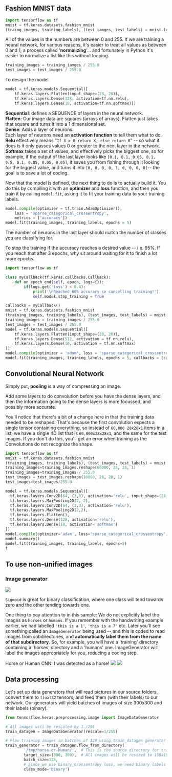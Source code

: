## Fashion MNIST data

```py
import tensorflow as tf
mnist = tf.keras.datasets.fashion_mnist
(traing_images, training_labels), (test_iamges, test_labels) = mnist.load_data()
```

All of the values in the numbers are between 0 and 255. If we are training a neural network, for various reasons, it's easier to treat all values as between 0 and 1, a process called '**normalizing**'... and fortunately in Python it's easier to normalize a list like this without looping.

```py
training_images = training_iamges / 255.0
test_images = test_images / 255.0
```

To design the model.
```py
model = tf.keras.models.Sequential([
    tf.keras.layers.Flatten(input_shape=(28, 28)),
    tf.keras.layers.Dense(128, activation=tf.nn.relu),
    tf.keras.layers.Dense(10, activation=tf.nn.softmax)])
```
**Sequential**: defines a SEQUENCE of layers in the neural network.
<br>
**Flatten**: Our image data are squares (arrays of arrays). Flatten just takes that square and turns it into a 1 dimensional set.
<br>
**Dense**: Adds a layer of neurons.
<br>
Each layer of neurons need an **activation function** to tell them what to do.
<br>
**Relu** effectively means "`If X > 0 return X, else return 0`" -- so what it does is it only passes values 0 or greater to the next layer in the network.
<br>
**Softmax** takes a set of values, and effectively picks the biggest one, so for example, if the output of the last layer looks like `[0.1, 0.1, 0.05, 0.1, 9.5, 0.1, 0.05, 0.05, 0.05]`, it saves you from fishing through it looking for the biggest value, and turns it into `[0, 0, 0, 0, 1, 0, 0, 0, 0]`-- the goal is to save a lot of coding.

Now that the model is defined, the next thing to do is to actually build it. You do this by compiling it with an **optimizer** and **loss** function, and then you train it by calling `model.fit`, asking it to fit your training data to your training labels.

```py
model.compile(optimizer = tf.train.AdamOptimizer(),
    loss = 'sparse_categorical_crossentropy',
    metrics = ['accuracy'])
model.fit(training_images, training_labels, epochs = 5)
```

The number of neurons in the last layer should match the number of classes you are classifying for.

To stop the training if the accuracy reaches a desired value -- i.e. 95%. If you reach that after 3 epochs, why sit around waiting for it to finish a lot more epochs.

```py
import tensorflow as tf

class myCallback(tf.keras.callbacks.Callback):
    def on_epoch_end(self, epoch, logs={}):
        if(logs.get('loss') < 0.4):
            print('\nReached 60% accurary so cancelling training!')
            self.model.stop_training = True

callbacks = myCallback()
mnist = tf.keras.datasets.fashion_mnist
(training_images, training_labels), (test_images, test_labels) = mnist.load_data()
training_images = training_images / 255.0
test_images = test_images / 255.0
model = tf.keras.models.Sequential([
    tf.keras.layers.Flatten(input_shape=(28, 28)),
    tf.keras.layers.Dense(512, activation = tf.nn.relu),
    tf.keras.layers.Dense(10, activation = tf.nn.softmax)
])
model.compile(optimizer = 'adam', loss = 'sparse_categorical_crossentropy')
model.fit(training_images, training_labels, epochs = 5, callbacks = [callbacks])
```

## Convolutional Neural Network
Simply put, **pooling** is a way of compressing an image.

Add some layers to do convolution before you have the dense layers, and then the information going to the dense layers is more focussed, and possibly more accurate.

You'll notice that there's a bit of a change here in that the training data needed to be reshaped. That's because the first convolution expects a single tensor containing everything, so instead of `60,000 28x28x1` items in a list, we have a single 4D list that is `60,000x28x28x1`, and the same for the test images. If you don't do this, you'll get an error when training as the Convolutions do not recognize the shape.

```py
import tensorflow as tf
mnist = tf.keras.datasets.fashion_mnist
(training_images, training_labels), (test_images, test_labels) = mnist.load_data()
training_images=training_images.reshape(60000, 28, 28, 1)
training_images=training_images / 255.0
test_images = test_images.reshape(10000, 28, 28, 1)
test_images=test_images/255.0
```

```py
model = tf.keras.models.Sequential([
  tf.keras.layers.Conv2D(64, (3,3), activation='relu', input_shape=(28, 28, 1)),
  tf.keras.layers.MaxPooling2D(2, 2),
  tf.keras.layers.Conv2D(64, (3,3), activation='relu'),
  tf.keras.layers.MaxPooling2D(2,2),
  tf.keras.layers.Flatten(),
  tf.keras.layers.Dense(128, activation='relu'),
  tf.keras.layers.Dense(10, activation='softmax')
])
model.compile(optimizer='adam', loss='sparse_categorical_crossentropy', metrics=['accuracy'])
model.summary()
model.fit(training_images, training_labels, epochs=5)
t
```

## To use non-unified images
### Image generator
![](image_generator.png)

`Sigmoid` is great for binary classification, where one class will tend towards zero and the other tending towards one.

One thing to pay attention to in this sample: We do not explicitly label the images as `horses` or `humans`. If you remember with the handwriting example earlier, we had labelled `'this is a 1'`, `'this is a 7'` etc. Later you'll see something called an `ImageGenerator` being used -- and this is coded to read images from subdirectories, and **automatically label them from the name of that subdirectory**. So, for example, you will have a 'training' directory containing a 'horses' directory and a 'humans' one. ImageGenerator will label the images appropriately for you, reducing a coding step.

Horse or Human CNN:
I was detected as a horse!
![](me.png)
![](me_as_a_horse.png)

## Data processing
Let's set up data generators that will read pictures in our source folders, convert them to `float32` tensors, and feed them (with their labels) to our network. Our generators will yield batches of images of size 300x300 and their labels (binary).

```py
from tensorflow.keras.preprocessing.image import ImageDataGenerator

# All images will be rescaled by 1./255
train_datagen = ImageDataGenerator(rescale=1/255)

# Flow training images in batches of 128 using train_datagen generator
train_generator = train_datagen.flow_from_directory(
        '/tmp/horse-or-human/',  # This is the source directory for training images
        target_size=(300, 300),  # All images will be resized to 150x150
        batch_size=128,
        # Since we use binary_crossentropy loss, we need binary labels
        class_mode='binary')
```